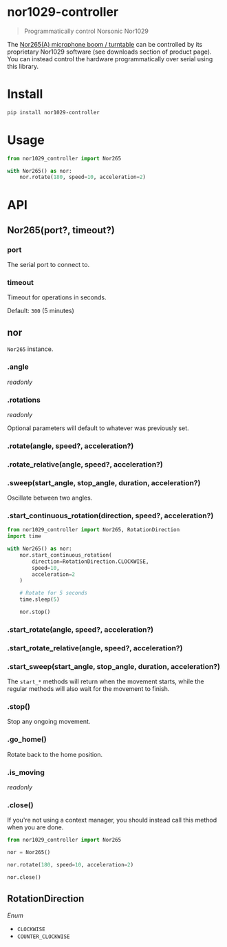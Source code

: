 # nor1029-controller

> Programmatically control Norsonic Nor1029

The [Nor265(A) microphone boom / turntable](https://www.norsonic.com/products/noise-sources/nor265a-microphone-boom/) can be controlled by its proprietary Nor1029 software (see downloads section of product page). You can instead control the hardware programmatically over serial using this library.

# Install

```sh
pip install nor1029-controller
```

# Usage

```py
from nor1029_controller import Nor265

with Nor265() as nor:
    nor.rotate(180, speed=10, acceleration=2)
```

# API

## Nor265(port?, timeout?)

### port

The serial port to connect to.

### timeout

Timeout for operations in seconds.

Default: `300` (5 minutes)

## nor

`Nor265` instance.

### .angle

*readonly*

### .rotations

*readonly*

Optional parameters will default to whatever was previously set.

### .rotate(angle, speed?, acceleration?)

### .rotate_relative(angle, speed?, acceleration?)

### .sweep(start_angle, stop_angle, duration, acceleration?)

Oscillate between two angles.

### .start_continuous_rotation(direction, speed?, acceleration?)

```py
from nor1029_controller import Nor265, RotationDirection
import time

with Nor265() as nor:
    nor.start_continuous_rotation(
        direction=RotationDirection.CLOCKWISE,
        speed=10,
        acceleration=2
    )

    # Rotate for 5 seconds
    time.sleep(5)

    nor.stop()
```

### .start_rotate(angle, speed?, acceleration?)

### .start_rotate_relative(angle, speed?, acceleration?)

### .start_sweep(start_angle, stop_angle, duration, acceleration?)

The `start_*` methods will return when the movement starts, while the regular methods will also wait for the movement to finish.

### .stop()

Stop any ongoing movement.

### .go_home()

Rotate back to the home position.

### .is_moving

*readonly*

### .close()

If you're not using a context manager, you should instead call this method when you are done.

```py
from nor1029_controller import Nor265

nor = Nor265()

nor.rotate(180, speed=10, acceleration=2)

nor.close()
```

## RotationDirection

*Enum*

- `CLOCKWISE`
- `COUNTER_CLOCKWISE`
